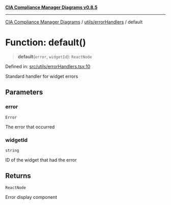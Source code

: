 [**CIA Compliance Manager Diagrams v0.8.5**](../../../README.md)

***

[CIA Compliance Manager Diagrams](../../../modules.md) / [utils/errorHandlers](../README.md) / default

# Function: default()

> **default**(`error`, `widgetId`): `ReactNode`

Defined in: [src/utils/errorHandlers.tsx:10](https://github.com/Hack23/cia-compliance-manager/blob/eca22610f41e5f6b6c0cece88769b1ffbe9db4bd/src/utils/errorHandlers.tsx#L10)

Standard handler for widget errors

## Parameters

### error

`Error`

The error that occurred

### widgetId

`string`

ID of the widget that had the error

## Returns

`ReactNode`

Error display component
